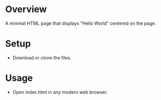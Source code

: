 # Overview
A minimal HTML page that displays "Hello World" centered on the page.

# Setup
- Download or clone the files.

# Usage
- Open index.html in any modern web browser.